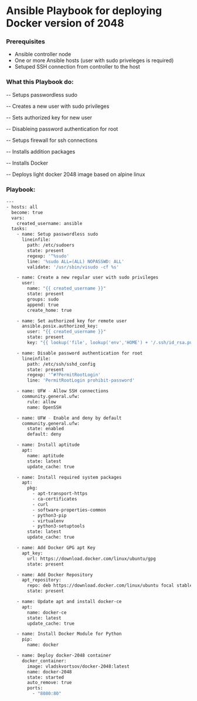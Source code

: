 # Ansible Playbook for deploying Docker version of 2048

### Prerequisites

- Ansible controller node
- One or more Ansible hosts (user with sudo priveleges is required)
- Setuped SSH connection from controller to the host


### What this Playbook do:

-- Setups passwordless sudo

-- Creates a new user with sudo privileges

-- Sets authorized key for new user

-- Disableing password authentication for root

-- Setups firewall for ssh connections

-- Installs addition packages

-- Installs Docker

-- Deploys light docker 2048 image based on alpine linux


### Playbook:

```sh
---
- hosts: all
  become: true
  vars:
    created_username: ansible
  tasks:
    - name: Setup passwordless sudo
      lineinfile:
        path: /etc/sudoers
        state: present
        regexp: '^%sudo'
        line: '%sudo ALL=(ALL) NOPASSWD: ALL'
        validate: '/usr/sbin/visudo -cf %s' 

    - name: Create a new regular user with sudo privileges
      user:
        name: "{{ created_username }}"
        state: present
        groups: sudo
        append: true
        create_home: true

    - name: Set authorized key for remote user
      ansible.posix.authorized_key:
        user: "{{ created_username }}"
        state: present
        key: "{{ lookup('file', lookup('env','HOME') + '/.ssh/id_rsa.pub') }}"

    - name: Disable password authentication for root
      lineinfile:
        path: /etc/ssh/sshd_config
        state: present
        regexp: '^#?PermitRootLogin'
        line: 'PermitRootLogin prohibit-password'

    - name: UFW - Allow SSH connections
      community.general.ufw:
        rule: allow
        name: OpenSSH

    - name: UFW - Enable and deny by default
      community.general.ufw:
        state: enabled
        default: deny

    - name: Install aptitude
      apt:
        name: aptitude
        state: latest
        update_cache: true

    - name: Install required system packages
      apt:
        pkg:
          - apt-transport-https
          - ca-certificates
          - curl
          - software-properties-common
          - python3-pip
          - virtualenv
          - python3-setuptools
        state: latest
        update_cache: true

    - name: Add Docker GPG apt Key
      apt_key:
        url: https://download.docker.com/linux/ubuntu/gpg
        state: present

    - name: Add Docker Repository
      apt_repository:
        repo: deb https://download.docker.com/linux/ubuntu focal stable
        state: present

    - name: Update apt and install docker-ce
      apt:
        name: docker-ce
        state: latest
        update_cache: true

    - name: Install Docker Module for Python
      pip:
        name: docker

    - name: Deploy docker-2048 container
      docker_container:
        image: vladskvortsov/docker-2048:latest
        name: docker-2048
        state: started
        auto_remove: true
        ports:
          - "8080:80"
``` 

